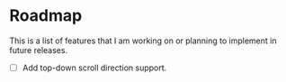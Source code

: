 # Roadmap

This is a list of features that I am working on or planning to implement in future releases.

- [ ] Add top-down scroll direction support. 